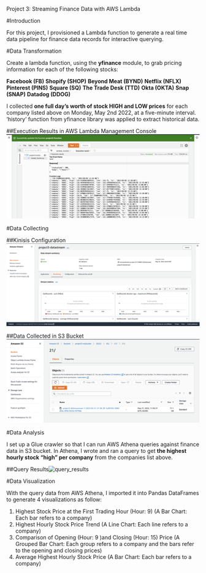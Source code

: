Project 3: Streaming Finance Data with AWS Lambda

 

#Introduction

For this project, I provisioned a Lambda function to generate a real time data pipeline for finance data records for interactive querying. 



#Data Transformation

Create a lambda function, using the **yfinance** module, to grab pricing information for each of the following stocks:

**Facebook (FB)**
**Shopify (SHOP)**
**Beyond Meat (BYND)**
**Netflix (NFLX)**
**Pinterest (PINS)**
**Square (SQ)**
**The Trade Desk (TTD)**
**Okta (OKTA)**
**Snap (SNAP)**
**Datadog (DDOG)**

I collected **one full day’s worth of stock HIGH and LOW prices** for each company listed above on Monday, May 2nd 2022, at a five-minute interval. ‘history’ function from yfinance library was applied to extract historical data.

##Execution Results in AWS Lambda Management Console 
**![lambda_execution](assets/exec_results.png)**



#Data Collecting

##Kinisis Configuration
**![kinesis_config](assets/kinesis_config.png)**

##Data Collected in S3 Bucket
**![kinesis_config](assets/screenshot_of_s3_bucket.png)**



#Data Analysis

I set up a Glue crawler so that I can run AWS Athena queries against finance data in S3 bucket. In Athena, I wrote and ran a query to get **the highest hourly stock “high” per company** from the companies list above. 

##Query Results![query_results](project03/results.png)

#Data Visualization

With the query data from AWS Athena, I imported it into Pandas DataFrames to generate 4 visualizations as follow:

1)    Highest Stock Price at the First Trading Hour (Hour: 9) (A Bar Chart: Each bar refers to a company)
2)    Highest Hourly Stock Price Trend (A Line Chart: Each line refers to a company)
3)    Comparison of Opening (Hour: 9 )and Closing (Hour: 15) Price (A Grouped Bar Chart: Each group refers to a company and the bars refer to the opening and closing prices)
4)    Average Highest Hourly Stock Price (A Bar Chart: Each bar refers to a company)











 
